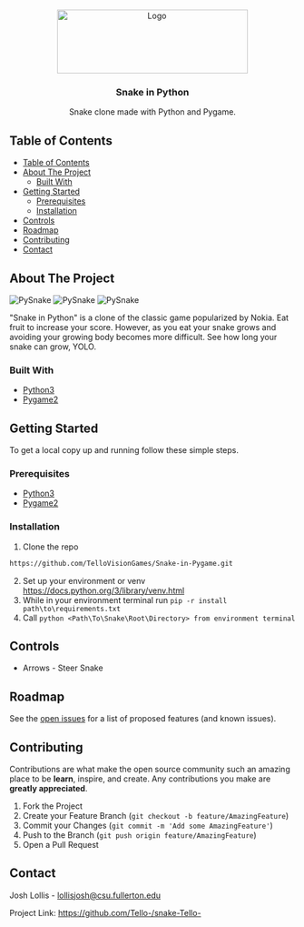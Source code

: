 
<!-- PROJECT LOGO -->
<br />
<p align="center">
  <a href="https://github.com/mshafae-spring-2021/snake-Tello-">
    <img src="https://github.com/mshafae-spring-2021/snake-Tello-/blob/main/logo.png" alt="Logo" width="336" height="112 ">
  </a>

  <h3 align="center">Snake in Python</h3>

  <p align="center">
    Snake clone made with Python and Pygame.    
</p>



<!-- TABLE OF CONTENTS -->
## Table of Contents

- [Table of Contents](#table-of-contents)
- [About The Project](#about-the-project)
  - [Built With](#built-with)
- [Getting Started](#getting-started)
  - [Prerequisites](#prerequisites)
  - [Installation](#installation)
- [Controls](#controls)
- [Roadmap](#roadmap)
- [Contributing](#contributing)
- [Contact](#contact)



<!-- ABOUT THE PROJECT -->
## About The Project

![PySnake][product-screenshot]
![PySnake][product-screenshot2]
![PySnake][product-screenshot3]

"Snake in Python" is a clone of the classic game popularized by Nokia. Eat fruit to increase your score. However, as you eat your snake grows and avoiding your growing body becomes more difficult. See how long your snake can grow, YOLO.


### Built With

* [Python3](https://www.python.org/downloads/)
* [Pygame2](https://www.pygame.org/news)



<!-- GETTING STARTED -->
## Getting Started

To get a local copy up and running follow these simple steps.

### Prerequisites

* [Python3](https://www.python.org/downloads/)
* [Pygame2](https://www.pygame.org/news)

### Installation
 
1. Clone the repo
```sh
https://github.com/TelloVisionGames/Snake-in-Pygame.git
```
2. Set up your environment or venv https://docs.python.org/3/library/venv.html
3. While in your environment terminal run ``` pip -r install path\to\requirements.txt ```
4. Call ``` python <Path\To\Snake\Root\Directory> from environment terminal ```

<!-- CONTROLS -->
## Controls
* Arrows - Steer Snake

<!-- ROADMAP -->
## Roadmap

See the [open issues](https://github.com/mshafae-spring-2021/snake-Tello-/issues) for a list of proposed features (and known issues).



<!-- CONTRIBUTING -->
## Contributing

Contributions are what make the open source community such an amazing place to be **learn**, inspire, and create. Any contributions you make are **greatly appreciated**.

1. Fork the Project
2. Create your Feature Branch (`git checkout -b feature/AmazingFeature`)
3. Commit your Changes (`git commit -m 'Add some AmazingFeature'`)
4. Push to the Branch (`git push origin feature/AmazingFeature`)
5. Open a Pull Request



<!-- CONTACT -->
## Contact

Josh Lollis - lollisjosh@csu.fullerton.edu

Project Link: https://github.com/Tello-/snake-Tello-



<!-- MARKDOWN LINKS & IMAGES -->
<!-- https://www.markdownguide.org/basic-syntax/#reference-style-links -->


[product-screenshot]: https://github.com/mshafae-spring-2021/snake-Tello-/blob/main/splash_screenshot.PNG
[product-screenshot2]: https://github.com/mshafae-spring-2021/snake-Tello-/blob/main/play_screenshot.PNG
[product-screenshot3]: https://github.com/mshafae-spring-2021/snake-Tello-/blob/main/play_screenshot2.PNG
